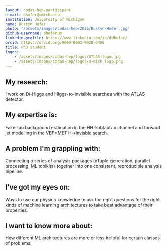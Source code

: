 ```yaml
---
layout: codas-hep-participant
e-mail: dhofer@umich.edu
institution: University of Michigan
name: Dustyn Hofer
photo: "/assets/images/codas-hep/2025/Dustyn-Hofer.jpg"
github-username: dhoferum
linkedin-profile: https://www.linkedin.com/in/ddhofer/
orcid: https://orcid.org/0000-0003-0028-6486
title: PhD Student
logos:
    - /assets/images/codas-hep/logos/ATLAS-logo.jpg
    - /assets/images/codas-hep/logos/u-mich_logo.png
---
```


## My research:
I work on Di-Higgs and Higgs-to-invisible searches with the ATLAS detector. 

## My expertise is:
Fake-tau background estimation in the HH->bbtautau channel and forward jet modelling in the VBF+MET H->invisble search. 

## A problem I'm grappling with:
Connecting a series of analysis packages (nTuple generation, parallel processing, ML toolkits) together into one consistent, reproducible analysis pipeline.

## I've got my eyes on:
Ways to use our physics knowledge to ask the right questions for the right kinds of machine learning architectures to take best advantage of their properties.

## I want to know more about:
How different ML architectures are more or less helpful for certain classes of problems.  
